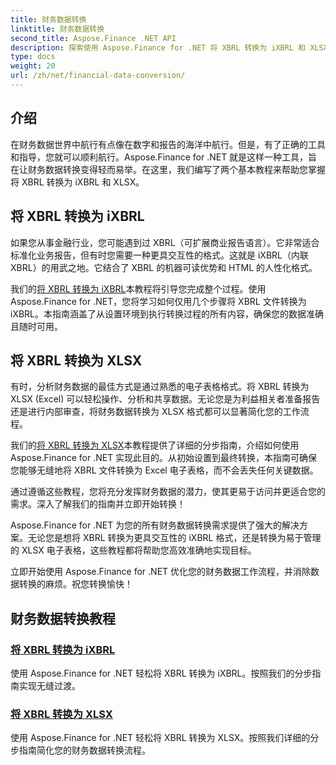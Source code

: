 ```yaml
---
title: 财务数据转换
linktitle: 财务数据转换
second_title: Aspose.Finance .NET API
description: 探索使用 Aspose.Finance for .NET 将 XBRL 转换为 iXBRL 和 XLSX 的详细教程。轻松简化您的财务数据转换。
type: docs
weight: 20
url: /zh/net/financial-data-conversion/
---
```

## 介绍

在财务数据世界中航行有点像在数字和报告的海洋中航行。但是，有了正确的工具和指导，您就可以顺利航行。Aspose.Finance for .NET 就是这样一种工具，旨在让财务数据转换变得轻而易举。在这里，我们编写了两个基本教程来帮助您掌握将 XBRL 转换为 iXBRL 和 XLSX。

## 将 XBRL 转换为 iXBRL

如果您从事金融行业，您可能遇到过 XBRL（可扩展商业报告语言）。它非常适合标准化业务报告，但有时您需要一种更具交互性的格式。这就是 iXBRL（内联 XBRL）的用武之地。它结合了 XBRL 的机器可读优势和 HTML 的人性化格式。

我们的[将 XBRL 转换为 iXBRL](./convert-xbrl-to-ixbrl/)本教程将引导您完成整个过程。使用 Aspose.Finance for .NET，您将学习如何仅用几个步骤将 XBRL 文件转换为 iXBRL。本指南涵盖了从设置环境到执行转换过程的所有内容，确保您的数据准确且随时可用。

## 将 XBRL 转换为 XLSX

有时，分析财务数据的最佳方式是通过熟悉的电子表格格式。将 XBRL 转换为 XLSX (Excel) 可以轻松操作、分析和共享数据。无论您是为利益相关者准备报告还是进行内部审查，将财务数据转换为 XLSX 格式都可以显著简化您的工作流程。

我们的[将 XBRL 转换为 XLSX](./convert-xbrl-to-xlsx/)本教程提供了详细的分步指南，介绍如何使用 Aspose.Finance for .NET 实现此目的。从初始设置到最终转换，本指南可确保您能够无缝地将 XBRL 文件转换为 Excel 电子表格，而不会丢失任何关键数据。

通过遵循这些教程，您将充分发挥财务数据的潜力，使其更易于访问并更适合您的需求。深入了解我们的指南并立即开始转换！

Aspose.Finance for .NET 为您的所有财务数据转换需求提供了强大的解决方案。无论您是想将 XBRL 转换为更具交互性的 iXBRL 格式，还是转换为易于管理的 XLSX 电子表格，这些教程都将帮助您高效准确地实现目标。

立即开始使用 Aspose.Finance for .NET 优化您的财务数据工作流程，并消除数据转换的麻烦。祝您转换愉快！
## 财务数据转换教程
### [将 XBRL 转换为 iXBRL](./convert-xbrl-to-ixbrl/)
使用 Aspose.Finance for .NET 轻松将 XBRL 转换为 iXBRL。按照我们的分步指南实现无缝过渡。
### [将 XBRL 转换为 XLSX](./convert-xbrl-to-xlsx/)
使用 Aspose.Finance for .NET 轻松将 XBRL 转换为 XLSX。按照我们详细的分步指南简化您的财务数据转换流程。